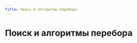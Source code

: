 ```yaml
---
Title: Поиск и алгоритмы перебора
---
```



Поиск и алгоритмы перебора
==========================

<!-- TOC -->
